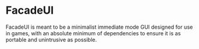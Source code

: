 # FacadeUI

FacadeUI is meant to be a minimalist immediate mode GUI designed for use in games, with an absolute minimum of dependencies to ensure it is as portable and unintrusive as possible.
